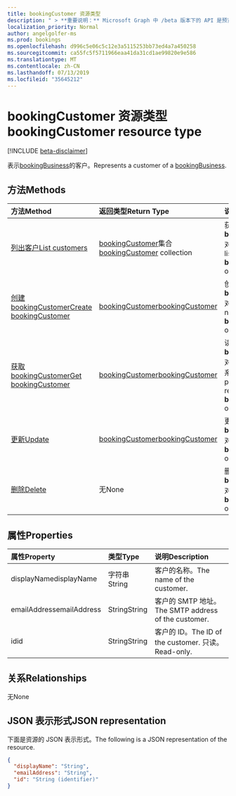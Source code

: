 ```yaml
---
title: bookingCustomer 资源类型
description: " > **重要说明：** Microsoft Graph 中 /beta 版本下的 API 是预览版，可能会发生变化。 在生产应用程序中不支持使用这些 API。"
localization_priority: Normal
author: angelgolfer-ms
ms.prod: bookings
ms.openlocfilehash: d996c5e06c5c12e3a5115253bb73ed4a7a450258
ms.sourcegitcommit: ca55fc5f5711966eaa41da31cd1ae99820e9e586
ms.translationtype: MT
ms.contentlocale: zh-CN
ms.lasthandoff: 07/13/2019
ms.locfileid: "35645212"
---
```

# <a name="bookingcustomer-resource-type"></a><span data-ttu-id="44a32-104">bookingCustomer 资源类型</span><span class="sxs-lookup"><span data-stu-id="44a32-104">bookingCustomer resource type</span></span>

 [!INCLUDE [beta-disclaimer](../../includes/beta-disclaimer.md)]
 
<span data-ttu-id="44a32-105">表示[bookingBusiness](bookingbusiness.md)的客户。</span><span class="sxs-lookup"><span data-stu-id="44a32-105">Represents a customer of a [bookingBusiness](bookingbusiness.md).</span></span>


## <a name="methods"></a><span data-ttu-id="44a32-106">方法</span><span class="sxs-lookup"><span data-stu-id="44a32-106">Methods</span></span>

| <span data-ttu-id="44a32-107">方法</span><span class="sxs-lookup"><span data-stu-id="44a32-107">Method</span></span>           | <span data-ttu-id="44a32-108">返回类型</span><span class="sxs-lookup"><span data-stu-id="44a32-108">Return Type</span></span>    |<span data-ttu-id="44a32-109">说明</span><span class="sxs-lookup"><span data-stu-id="44a32-109">Description</span></span>|
|:---------------|:--------|:----------|
|[<span data-ttu-id="44a32-110">列出客户</span><span class="sxs-lookup"><span data-stu-id="44a32-110">List customers</span></span>](../api/bookingbusiness-list-customers.md) | <span data-ttu-id="44a32-111">[bookingCustomer](bookingcustomer.md)集合</span><span class="sxs-lookup"><span data-stu-id="44a32-111">[bookingCustomer](bookingcustomer.md) collection</span></span> | <span data-ttu-id="44a32-112">获取**bookingCustomer**对象的列表。</span><span class="sxs-lookup"><span data-stu-id="44a32-112">Get a list of **bookingCustomer** objects.</span></span> |
|[<span data-ttu-id="44a32-113">创建 bookingCustomer</span><span class="sxs-lookup"><span data-stu-id="44a32-113">Create bookingCustomer</span></span>](../api/bookingbusiness-post-customers.md) | [<span data-ttu-id="44a32-114">bookingCustomer</span><span class="sxs-lookup"><span data-stu-id="44a32-114">bookingCustomer</span></span>](bookingcustomer.md) | <span data-ttu-id="44a32-115">创建新的**bookingCustomer**对象。</span><span class="sxs-lookup"><span data-stu-id="44a32-115">Create a new **bookingCustomer** object.</span></span> |
|[<span data-ttu-id="44a32-116">获取 bookingCustomer</span><span class="sxs-lookup"><span data-stu-id="44a32-116">Get bookingCustomer</span></span>](../api/bookingcustomer-get.md) | [<span data-ttu-id="44a32-117">bookingCustomer</span><span class="sxs-lookup"><span data-stu-id="44a32-117">bookingCustomer</span></span>](bookingcustomer.md) |<span data-ttu-id="44a32-118">读取**bookingCustomer**对象的属性和关系。</span><span class="sxs-lookup"><span data-stu-id="44a32-118">Read the properties and relationships of a **bookingCustomer** object.</span></span>|
|[<span data-ttu-id="44a32-119">更新</span><span class="sxs-lookup"><span data-stu-id="44a32-119">Update</span></span>](../api/bookingcustomer-update.md) | [<span data-ttu-id="44a32-120">bookingCustomer</span><span class="sxs-lookup"><span data-stu-id="44a32-120">bookingCustomer</span></span>](bookingcustomer.md) |<span data-ttu-id="44a32-121">更新**bookingCustomer**对象。</span><span class="sxs-lookup"><span data-stu-id="44a32-121">Update a **bookingCustomer** object.</span></span> |
|[<span data-ttu-id="44a32-122">删除</span><span class="sxs-lookup"><span data-stu-id="44a32-122">Delete</span></span>](../api/bookingcustomer-delete.md) | <span data-ttu-id="44a32-123">无</span><span class="sxs-lookup"><span data-stu-id="44a32-123">None</span></span> |<span data-ttu-id="44a32-124">删除**bookingCustomer**对象。</span><span class="sxs-lookup"><span data-stu-id="44a32-124">Delete a **bookingCustomer** object.</span></span> |

## <a name="properties"></a><span data-ttu-id="44a32-125">属性</span><span class="sxs-lookup"><span data-stu-id="44a32-125">Properties</span></span>
| <span data-ttu-id="44a32-126">属性</span><span class="sxs-lookup"><span data-stu-id="44a32-126">Property</span></span>     | <span data-ttu-id="44a32-127">类型</span><span class="sxs-lookup"><span data-stu-id="44a32-127">Type</span></span>   |<span data-ttu-id="44a32-128">说明</span><span class="sxs-lookup"><span data-stu-id="44a32-128">Description</span></span>|
|:---------------|:--------|:----------|
|<span data-ttu-id="44a32-129">displayName</span><span class="sxs-lookup"><span data-stu-id="44a32-129">displayName</span></span>|<span data-ttu-id="44a32-130">字符串</span><span class="sxs-lookup"><span data-stu-id="44a32-130">String</span></span>|<span data-ttu-id="44a32-131">客户的名称。</span><span class="sxs-lookup"><span data-stu-id="44a32-131">The name of the customer.</span></span>|
|<span data-ttu-id="44a32-132">emailAddress</span><span class="sxs-lookup"><span data-stu-id="44a32-132">emailAddress</span></span>|<span data-ttu-id="44a32-133">String</span><span class="sxs-lookup"><span data-stu-id="44a32-133">String</span></span>|<span data-ttu-id="44a32-134">客户的 SMTP 地址。</span><span class="sxs-lookup"><span data-stu-id="44a32-134">The SMTP address of the customer.</span></span>|
|<span data-ttu-id="44a32-135">id</span><span class="sxs-lookup"><span data-stu-id="44a32-135">id</span></span>|<span data-ttu-id="44a32-136">String</span><span class="sxs-lookup"><span data-stu-id="44a32-136">String</span></span>| <span data-ttu-id="44a32-137">客户的 ID。</span><span class="sxs-lookup"><span data-stu-id="44a32-137">The ID of the customer.</span></span> <span data-ttu-id="44a32-138">只读。</span><span class="sxs-lookup"><span data-stu-id="44a32-138">Read-only.</span></span>|

## <a name="relationships"></a><span data-ttu-id="44a32-139">关系</span><span class="sxs-lookup"><span data-stu-id="44a32-139">Relationships</span></span>
<span data-ttu-id="44a32-140">无</span><span class="sxs-lookup"><span data-stu-id="44a32-140">None</span></span>


## <a name="json-representation"></a><span data-ttu-id="44a32-141">JSON 表示形式</span><span class="sxs-lookup"><span data-stu-id="44a32-141">JSON representation</span></span>

<span data-ttu-id="44a32-142">下面是资源的 JSON 表示形式。</span><span class="sxs-lookup"><span data-stu-id="44a32-142">The following is a JSON representation of the resource.</span></span>

<!-- {
  "blockType": "resource",
  "optionalProperties": [

  ],
  "@odata.type": "microsoft.graph.bookingCustomer"
}-->

```json
{
  "displayName": "String",
  "emailAddress": "String",
  "id": "String (identifier)"
}

```

<!-- uuid: 8fcb5dbc-d5aa-4681-8e31-b001d5168d79
2015-10-25 14:57:30 UTC -->
<!--
{
  "type": "#page.annotation",
  "description": "bookingCustomer resource",
  "keywords": "",
  "section": "documentation",
  "tocPath": "",
  "suppressions": []
}
-->
